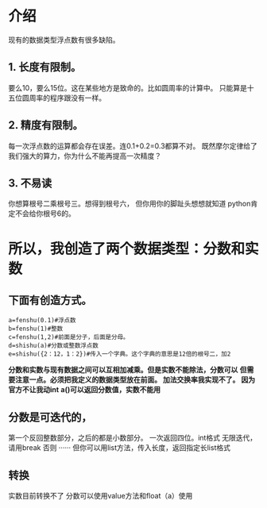 

# 介绍
现有的数据类型浮点数有很多缺陷。
## 1. 长度有限制。
要么10，要么15位。这在某些地方是致命的。比如圆周率的计算中。
只能算是十五位圆周率的程序跟没有一样。
## 2. 精度有限制。
每一次浮点数的运算都会存在误差。连0.1+0.2=0.3都算不对。
既然摩尔定律给了我们强大的算力，你为什么不能再提高一次精度？
## 3. 不易读
你想算根号二乘根号三。想得到根号六，
但你用你的脚趾头想想就知道
python肯定不会给你根号6的。
# 所以，我创造了两个数据类型：分数和实数
## 下面有创造方式。

```
a=fenshu(0.1)#浮点数
b=fenshu(1)#整数
c=fenshu(1,2)#前面是分子，后面是分母。
d=shishu(a)#分数或整数浮点数
e=shishu({2：12，1：2})#传入一个字典。这个字典的意思是12倍的根号二，加2
```
__分数和实数与现有数据之间可以互相加减乘。但是实数不能除法，分数可以__
__但需要注意一点。必须把我定义的数据类型放在前面。
加法交换率我实现不了。
因为官方不让我动int__
__a()可以返回分数值，实数不能用__
## 分数是可迭代的，
第一个反回整数部分，之后的都是小数部分。
一次返回四位。int格式
无限迭代，请用break
否则
······
但你可以用list方法，传入长度，返回指定长list格式
## 转换
实数目前转换不了
分数可以使用value方法和float（a）使用

    
    
